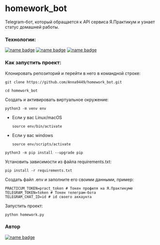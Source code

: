 # homework_bot
Telegram-бот, который обращается к API сервиса Я.Практикум и узнает статус домашней работы.

### Технологии:

[![name badge](https://img.shields.io/badge/Python-3776AB?logo=python&logoColor=white)](https://www.python.org/)
[![name badge](https://img.shields.io/badge/Django-3776AB?logo=django&logoColor=white)](https://docs.djangoproject.com/en/4.2/releases/3.2/)
[![name badge](https://img.shields.io/badge/Telegram-3776AB?logo=telegram&logoColor=white)](https://core.telegram.org/)

### Как запустить проект:

Клонировать репозиторий и перейти в него в командной строке:

```
git clone https://github.com/Anna9449/homework_bot.git
```

```
cd homework_bot
```

Cоздать и активировать виртуальное окружение:

```
python3 -m venv env
```

* Если у вас Linux/macOS

    ```
    source env/bin/activate
    ```

* Если у вас windows

    ```
    source env/scripts/activate
    ```

```
python3 -m pip install --upgrade pip
```

Установить зависимости из файла requirements.txt:

```
pip install -r requirements.txt
```

Создать файл .env и заполните его своими данными, пример: 

```
PRACTICUM_TOKEN=pract_token # Токен профиля на Я.Практикуме
TELEGRAM_TOKEN=token # Токен телеграм-бота
TELEGRAM_CHAT_ID=id # id своего аккаунта
```

Запустить проект:

```
python homework.py
```


### Автор
[![name badge](https://img.shields.io/badge/Anna_Pestova-3776AB?logo=github&logoColor=white)](https://github.com/Anna9449)

